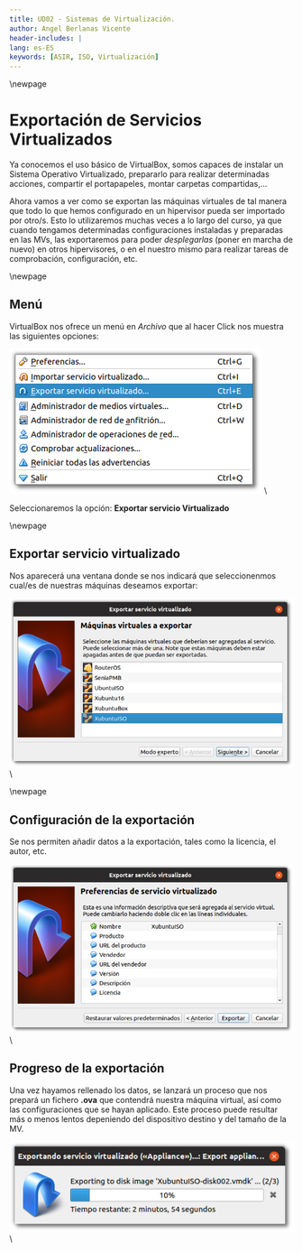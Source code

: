 ```yaml
---
title: UD02 - Sistemas de Virtualización.
author: Angel Berlanas Vicente
header-includes: |
lang: es-ES
keywords: [ASIR, ISO, Virtualización]
---
```


\newpage

# Exportación de Servicios Virtualizados

Ya conocemos el uso básico de VirtualBox, somos capaces de instalar un Sistema Operativo Virtualizado, prepararlo para realizar determinadas acciones, compartir el portapapeles, montar carpetas compartidas,...

Ahora vamos a ver como se exportan las máquinas virtuales de tal manera que todo lo que hemos configurado en un hipervisor pueda ser importado por otro/s. Esto lo utilizaremos muchas veces a lo largo del curso, ya que cuando tengamos determinadas configuraciones instaladas y preparadas en las MVs, las exportaremos para poder *desplegarlas* (poner en marcha de nuevo) en otros hipervisores, o en el nuestro mismo para realizar tareas de comprobación, configuración, etc.

\newpage

## Menú

VirtualBox nos ofrece un menú en *Archivo* que al hacer Click nos muestra las siguientes opciones:

![Menú VirtualBox](VirtualBox_OVA/VBoxOVA_000.png)
\

Seleccionaremos la opción: **Exportar servicio Virtualizado**

\newpage

## Exportar servicio virtualizado

Nos aparecerá una ventana donde se nos indicará que seleccionenmos cual/es de nuestras máquinas deseamos exportar:

![Selección de MV](VirtualBox_OVA/VBoxOVA_001.png)
\

\newpage

## Configuración de la exportación

Se nos permiten añadir datos a la exportación, tales como la licencia, el autor, etc. 

![Configuración de la exportación](VirtualBox_OVA/VBoxOVA_003.png)
\

## Progreso de la exportación

Una vez hayamos rellenado los datos, se lanzará un proceso que nos prepará un fichero **.ova** que contendrá nuestra máquina virtual, así como las configuraciones que se hayan aplicado. Este proceso puede resultar más o menos lentos depeniendo del dispositivo destino y del tamaño de la MV.

![Progreso de la exportación](VirtualBox_OVA/VBoxOVA_006.png)
\
